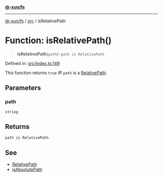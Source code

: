 [**@-xun/fs**](../../README.md)

***

[@-xun/fs](../../README.md) / [src](../README.md) / isRelativePath

# Function: isRelativePath()

> **isRelativePath**(`path`): `path is RelativePath`

Defined in: [src/index.ts:149](https://github.com/Xunnamius/fs-utils/blob/90c99b3d2da63f3141e91ac832d403aba1f7cec4/src/index.ts#L149)

This function returns `true` iff `path` is a [RelativePath](../type-aliases/RelativePath.md).

## Parameters

### path

`string`

## Returns

`path is RelativePath`

## See

 - [RelativePath](../type-aliases/RelativePath.md)
 - [isAbsolutePath](isAbsolutePath.md)
